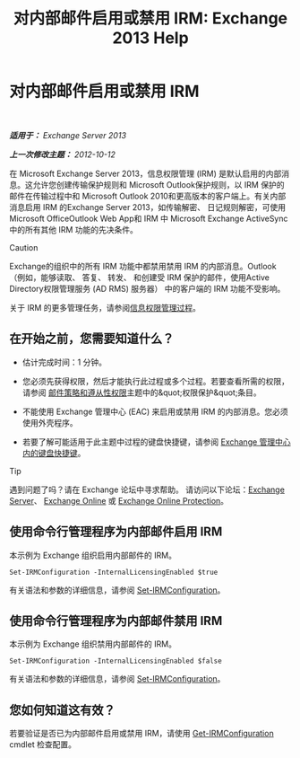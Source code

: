 ﻿---
title: '对内部邮件启用或禁用 IRM: Exchange 2013 Help'
TOCTitle: 对内部邮件启用或禁用 IRM
ms:assetid: a6a17f57-5304-41f1-954d-7301857d54a1
ms:mtpsurl: https://technet.microsoft.com/zh-cn/library/Bb124077(v=EXCHG.150)
ms:contentKeyID: 50491259
ms.date: 05/21/2018
mtps_version: v=EXCHG.150
ms.translationtype: MT
---

# 对内部邮件启用或禁用 IRM

 

_**适用于：** Exchange Server 2013_

_**上一次修改主题：** 2012-10-12_

在 Microsoft Exchange Server 2013，信息权限管理 (IRM) 是默认启用的内部消息。这允许您创建传输保护规则和 Microsoft Outlook保护规则，以 IRM 保护的邮件在传输过程中和 Microsoft Outlook 2010和更高版本的客户端上。有关内部消息启用 IRM 的Exchange Server 2013，如传输解密、 日记规则解密，可使用 Microsoft OfficeOutlook Web App和 IRM 中 Microsoft Exchange ActiveSync中的所有其他 IRM 功能的先决条件。

> [!CAUTION]
> Exchange的组织中的所有 IRM 功能中都禁用禁用 IRM 的内部消息。Outlook （例如，能够读取、 答复、 转发、 和创建受 IRM 保护的邮件，使用Active Directory权限管理服务 (AD RMS) 服务器） 中的客户端的 IRM 功能不受影响。


关于 IRM 的更多管理任务，请参阅[信息权限管理过程](information-rights-management-procedures-exchange-2013-help.md)。

## 在开始之前，您需要知道什么？

  - 估计完成时间：1 分钟。

  - 您必须先获得权限，然后才能执行此过程或多个过程。若要查看所需的权限，请参阅 [邮件策略和遵从性权限](messaging-policy-and-compliance-permissions-exchange-2013-help.md)主题中的\&quot;权限保护\&quot;条目。

  - 不能使用 Exchange 管理中心 (EAC) 来启用或禁用 IRM 的内部消息。您必须使用外壳程序。

  - 若要了解可能适用于此主题中过程的键盘快捷键，请参阅 [Exchange 管理中心内的键盘快捷键](keyboard-shortcuts-in-the-exchange-admin-center-exchange-online-protection-help.md)。

> [!tip]
> 遇到问题了吗？请在 Exchange 论坛中寻求帮助。 请访问以下论坛：<a href="https://go.microsoft.com/fwlink/p/?linkid=60612">Exchange Server</a>、 <a href="https://go.microsoft.com/fwlink/p/?linkid=267542">Exchange Online</a> 或 <a href="https://go.microsoft.com/fwlink/p/?linkid=285351">Exchange Online Protection</a>。


## 使用命令行管理程序为内部邮件启用 IRM

本示例为 Exchange 组织启用内部邮件的 IRM。

    Set-IRMConfiguration -InternalLicensingEnabled $true

有关语法和参数的详细信息，请参阅 [Set-IRMConfiguration](https://technet.microsoft.com/zh-cn/library/dd979792\(v=exchg.150\))。

## 使用命令行管理程序为内部邮件禁用 IRM

本示例为 Exchange 组织禁用内部邮件的 IRM。

    Set-IRMConfiguration -InternalLicensingEnabled $false

有关语法和参数的详细信息，请参阅 [Set-IRMConfiguration](https://technet.microsoft.com/zh-cn/library/dd979792\(v=exchg.150\))。

## 您如何知道这有效？

若要验证是否已为内部邮件启用或禁用 IRM，请使用 [Get-IRMConfiguration](https://technet.microsoft.com/zh-cn/library/dd776120\(v=exchg.150\)) cmdlet 检查配置。

